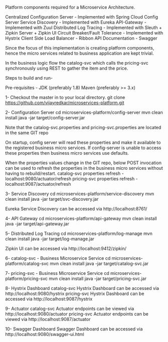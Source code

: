 Platform components required for a Microservice Architecture.

Centralized Configuration Server - Implemented with Spring Cloud Config Server
Service Discovery		 - Implemented with Eureka
API-Gateway                      - Implemented with Zuul
Distributed Log Tracing		 - Implemented with Sleuth + Zipkin Server + Zipkin UI
Circuit Breaker/Fault Tolerance  - Implemented with Hystrix
Client Side Load Balancer	 - Ribbon
API Documentation		 - Swagger

Since the focus of this implementation is creating platform components, hence the micro services related to business application are kept trivial.

In the business logic flow the catalog-svc which calls the pricing-svc synchronously using REST to gather the item and the price.

Steps to build and run- 

Pre-requisites -
JDK (preferably 1.8)
Maven (preferably >= 3.x)

1- Checkout the master in to your local directory. 
   git clone https://github.com/vijayredkar/microservices-platform.git

2- Configuration Server
   cd microservices-platform/config-server
   mvn clean install
   java -jar target/config-server.jar

Note that the catalog-svc.properties and pricing-svc.properties are located in the same GIT repo

On startup, config server will read these properties and make it available to the registered business micro services.
If config-server is unable to access these properties then business micro services use defaults.

When the properties values change in the GIT repo, below POST invocation can be used to refresh the properties in the business micro services without having to rebuild/restart.
catalog-svc properties refresh -     localhost:9080/actuator/refresh
pricing-svc properties refresh -     localhost:9087/actuator/refresh

3- Service Discovery
   cd microservices-platform/service-discovery
   mvn clean install
   java -jar target/svc-discovery.jar

   Eureka Service Discovery can be accessed via   http://localhost:8761/

4- API Gateway
   cd microservices-platform/api-gateway
   mvn clean install
   java -jar target/api-gateway.jar


5- Distributed Log Tracing
   cd microservices-platform/log-manage
   mvn clean install
   java -jar target/log-manage.jar

   Zipkin UI can be accessed via http://localhost:9412/zipkin/

6- catalog-svc  - Business Microservice Service
   cd microservices-platform/catalog-svc
   mvn clean install
   java -jar target/catalog-svc.jar

7- pricing-svc  - Business Microservice Service
   cd microservices-platform/pricing-svc
   mvn clean install
   java -jar target/pricing-svc.jar

8- Hystrix Dashboard 
   catalog-svc Hystrix Dashboard can be accessed via http://localhost:9080/hystrix
   pricing-svc Hystrix Dashboard can be accessed via http://localhost:9087/hystrix

9- Actuator 
   catalog-svc Actuator endpoints can be viewed via http://localhost:9080/actuator
   pricing-svc Actuator endpoints can be viewed via http://localhost:9087/actuator

10- Swagger Dashboard
    Swagger Dashboard can be accessed via http://localhost:9080/swagger-ui.html